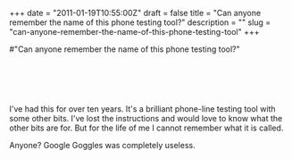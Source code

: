 +++
date = "2011-01-19T10:55:00Z"
draft = false
title = "Can anyone remember the name of this phone testing tool?"
description = ""
slug = "can-anyone-remember-the-name-of-this-phone-testing-tool"
+++

#"Can anyone remember the name of this phone testing tool?"


 <p><img src="http://lh6.ggpht.com/_pMHVPNhiR90/TTbCz528f0I/AAAAAAAAAlg/4RDnTFA6T0E/s400/IMG_20110118_183533.jpg" alt="" style="display: block; margin-left: auto; margin-right: auto;" /></p>
<p>&nbsp;</p>
<p>&nbsp;</p>
<p>I've had this for over ten years. It's a brilliant phone-line testing tool with some other bits. I've lost the instructions and would love to know what the other bits are for. But for the life of me I cannot remember what it is called.</p>
<p>Anyone? Google Goggles was completely useless.</p>
<p>&nbsp;</p>
 